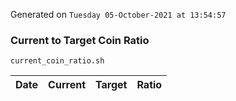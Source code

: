 Generated on `Tuesday 05-October-2021 at 13:54:57`

### Current to Target Coin Ratio
`current_coin_ratio.sh`

Date|Current|Target|Ratio
---|---|---|---
